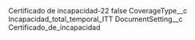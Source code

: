 <?xml version="1.0" encoding="UTF-8"?>
<CustomMetadata xmlns="http://soap.sforce.com/2006/04/metadata" xmlns:xsi="http://www.w3.org/2001/XMLSchema-instance" xmlns:xsd="http://www.w3.org/2001/XMLSchema">
    <label>Certificado de incapacidad-22</label>
    <protected>false</protected>
    <values>
        <field>CoverageType__c</field>
        <value xsi:type="xsd:string">Incapacidad_total_temporal_ITT</value>
    </values>
    <values>
        <field>DocumentSetting__c</field>
        <value xsi:type="xsd:string">Certificado_de_incapacidad</value>
    </values>
</CustomMetadata>
